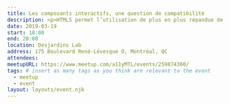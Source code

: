 ```yaml
---
title: Les composants interactifs, une question de compatibilité
description: <p>HTML5 permet l’utilisation de plus en plus répandue de composants interactifs comme des menus déroulants, des carrousels, des accordéons, des onglets, des boîtes de dialogue, etc. Comment faire en sorte que ces composants soient compatibles avec différentes combinaisons de lecteurs d’écran et de navigateurs ? Quelles sont les recommandations de WAI-ARIA sur la façon dont ils doivent fonctionner ? Comment les rendre le plus intuitif possible pour les utilisateurs ayant des limitations ? Comment leur fournir de l’aide contextuelle au besoin ?</p><p>Nous vous proposerons des pistes de réponse afin que vous puissiez bien utiliser et rendre accessible ces composants interactifs. À partir d’exemples concrets, nous nous pencherons principalement sur quatre de ces composants ":" les menus déroulants, les onglets, les accordéons et les boîtes de dialogue.</p>
date: 2019-03-19
start: 18:00
end: 20:00
location: Desjardins Lab
address: 175 Boulevard René-Lévesque O, Montréal, QC
attendees:
meetupURL: https://www.meetup.com/a11yMTL/events/259874360/
tags: # insert as many tags as you think are relevant to the event
  - meetup
  - event
layout: layouts/event.njk
---
```


